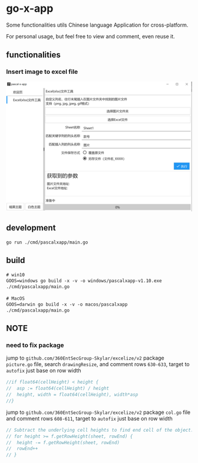 # go-x-app

Some functionalities utils Chinese language Application for cross-platform.

For personal usage, but feel free to view and comment, even reuse it.

## functionalities

### Insert image to excel file

![scene snap](https://github.com/pascallin/go-x-app/blob/main/images/excel_method.png?raw=true)

## development

```shell script
go run ./cmd/pascalxapp/main.go
```

## build

```shell script
# win10
GOOS=windows go build -x -v -o windows/pascalxapp-v1.10.exe ./cmd/pascalxapp/main.go

# MacOS
GOOS=darwin go build -x -v -o macos/pascalxapp ./cmd/pascalxapp/main.go
```

## NOTE

### need to fix package

jump to `github.com/360EntSecGroup-Skylar/excelize/v2` package `picture.go` file, search `drawingResize`, and comment rows `630-633`, target to `autofix` just base on row width

```go
//if float64(cellHeight) < height {
//	asp := float64(cellHeight) / height
//	height, width = float64(cellHeight), width*asp
//}
```

jump to `github.com/360EntSecGroup-Skylar/excelize/v2` package `col.go` file and comment rows `608-611`, target to `autofix` just base on row width

```go
// Subtract the underlying cell heights to find end cell of the object.
// for height >= f.getRowHeight(sheet, rowEnd) {
// 	height -= f.getRowHeight(sheet, rowEnd)
// 	rowEnd++
// }
```